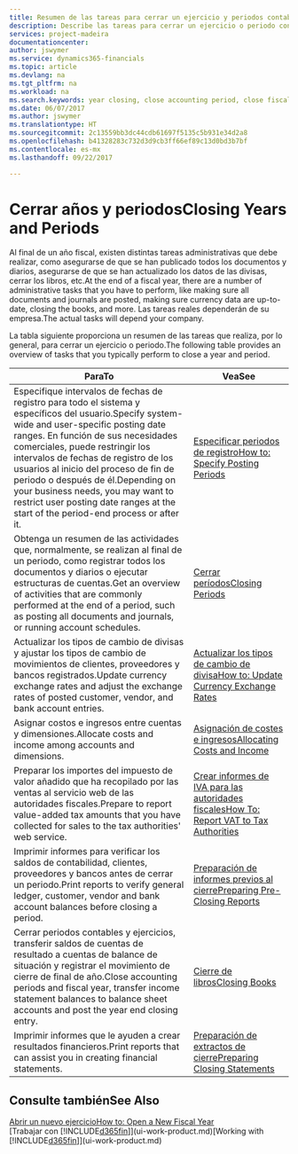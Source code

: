 ```yaml
---
title: Resumen de las tareas para cerrar un ejercicio y periodos contables | Documentos de Microsoft
description: Describe las tareas para cerrar un ejercicio o periodo contable, por ejemplo, asegurarse de que se ha registrado los documentos y los diarios, y comprobar los saldos bancarios.
services: project-madeira
documentationcenter: 
author: jswymer
ms.service: dynamics365-financials
ms.topic: article
ms.devlang: na
ms.tgt_pltfrm: na
ms.workload: na
ms.search.keywords: year closing, close accounting period, close fiscal year, bank account detailed trial balance
ms.date: 06/07/2017
ms.author: jswymer
ms.translationtype: HT
ms.sourcegitcommit: 2c13559bb3dc44cdb61697f5135c5b931e34d2a8
ms.openlocfilehash: b41328283c732d3d9cb3ff66ef89c13d0bd3b7bf
ms.contentlocale: es-mx
ms.lasthandoff: 09/22/2017

---
```

# <a name="closing-years-and-periods"></a><span data-ttu-id="c7d8e-103">Cerrar años y periodos</span><span class="sxs-lookup"><span data-stu-id="c7d8e-103">Closing Years and Periods</span></span>
<span data-ttu-id="c7d8e-104">Al final de un año fiscal, existen distintas tareas administrativas que debe realizar, como asegurarse de que se han publicado todos los documentos y diarios, asegurarse de que se han actualizado los datos de las divisas, cerrar los libros, etc.</span><span class="sxs-lookup"><span data-stu-id="c7d8e-104">At the end of a fiscal year, there are a number of administrative tasks that you have to perform, like making sure all documents and journals are posted, making sure currency data are up-to-date, closing the books, and more.</span></span> <span data-ttu-id="c7d8e-105">Las tareas reales dependerán de su empresa.</span><span class="sxs-lookup"><span data-stu-id="c7d8e-105">The actual tasks will depend your company.</span></span>

<span data-ttu-id="c7d8e-106">La tabla siguiente proporciona un resumen de las tareas que realiza, por lo general, para cerrar un ejercicio o periodo.</span><span class="sxs-lookup"><span data-stu-id="c7d8e-106">The following table provides an overview of tasks that you typically perform to close a year and period.</span></span> 

| <span data-ttu-id="c7d8e-107">Para</span><span class="sxs-lookup"><span data-stu-id="c7d8e-107">To</span></span> | <span data-ttu-id="c7d8e-108">Vea</span><span class="sxs-lookup"><span data-stu-id="c7d8e-108">See</span></span> |
| --- | --- |
| <span data-ttu-id="c7d8e-109">Especifique intervalos de fechas de registro para todo el sistema y específicos del usuario.</span><span class="sxs-lookup"><span data-stu-id="c7d8e-109">Specify system-wide and user-specific posting date ranges.</span></span> <span data-ttu-id="c7d8e-110">En función de sus necesidades comerciales, puede restringir los intervalos de fechas de registro de los usuarios al inicio del proceso de fin de periodo o después de él.</span><span class="sxs-lookup"><span data-stu-id="c7d8e-110">Depending on your business needs, you may want to restrict user posting date ranges at the start of the period-end process or after it.</span></span> |[<span data-ttu-id="c7d8e-111">Especificar periodos de registro</span><span class="sxs-lookup"><span data-stu-id="c7d8e-111">How to: Specify Posting Periods</span></span>](finance-how-specify-posting-periods.md) |
| <span data-ttu-id="c7d8e-112">Obtenga un resumen de las actividades que, normalmente, se realizan al final de un periodo, como registrar todos los documentos y diarios o ejecutar estructuras de cuentas.</span><span class="sxs-lookup"><span data-stu-id="c7d8e-112">Get an overview of activities that are commonly performed at the end of a period, such as posting all documents and journals, or running account schedules.</span></span> |[<span data-ttu-id="c7d8e-113">Cerrar períodos</span><span class="sxs-lookup"><span data-stu-id="c7d8e-113">Closing Periods</span></span>](year-how-complete-period-end-processes.md) |
| <span data-ttu-id="c7d8e-114">Actualizar los tipos de cambio de divisas y ajustar los tipos de cambio de movimientos de clientes, proveedores y bancos registrados.</span><span class="sxs-lookup"><span data-stu-id="c7d8e-114">Update currency exchange rates and adjust the exchange rates of posted customer, vendor, and bank account entries.</span></span> |[<span data-ttu-id="c7d8e-115">Actualizar los tipos de cambio de divisa</span><span class="sxs-lookup"><span data-stu-id="c7d8e-115">How to: Update Currency Exchange Rates</span></span>](finance-how-update-currencies.md) |
| <span data-ttu-id="c7d8e-116">Asignar costos e ingresos entre cuentas y dimensiones.</span><span class="sxs-lookup"><span data-stu-id="c7d8e-116">Allocate costs and income among accounts and dimensions.</span></span> |[<span data-ttu-id="c7d8e-117">Asignación de costes e ingresos</span><span class="sxs-lookup"><span data-stu-id="c7d8e-117">Allocating Costs and Income</span></span>](year-allocate-costs-income.md) |
| <span data-ttu-id="c7d8e-118">Preparar los importes del impuesto de valor añadido que ha recopilado por las ventas al servicio web de las autoridades fiscales.</span><span class="sxs-lookup"><span data-stu-id="c7d8e-118">Prepare to report value-added tax amounts that you have collected for sales to the tax authorities' web service.</span></span> |[<span data-ttu-id="c7d8e-119">Crear informes de IVA para las autoridades fiscales</span><span class="sxs-lookup"><span data-stu-id="c7d8e-119">How To: Report VAT to Tax Authorities</span></span>](finance-how-report-vat.md)|
| <span data-ttu-id="c7d8e-120">Imprimir informes para verificar los saldos de contabilidad, clientes, proveedores y bancos antes de cerrar un periodo.</span><span class="sxs-lookup"><span data-stu-id="c7d8e-120">Print reports to verify general ledger, customer, vendor and bank account balances before closing a period.</span></span> |[<span data-ttu-id="c7d8e-121">Preparación de informes previos al cierre</span><span class="sxs-lookup"><span data-stu-id="c7d8e-121">Preparing Pre-Closing Reports</span></span>](year-prepare-preclose-reports.md) |
| <span data-ttu-id="c7d8e-122">Cerrar periodos contables y ejercicios, transferir saldos de cuentas de resultado a cuentas de balance de situación y registrar el movimiento de cierre de final de año.</span><span class="sxs-lookup"><span data-stu-id="c7d8e-122">Close accounting periods and fiscal year, transfer income statement balances to balance sheet accounts and post the year end closing entry.</span></span> |[<span data-ttu-id="c7d8e-123">Cierre de libros</span><span class="sxs-lookup"><span data-stu-id="c7d8e-123">Closing Books</span></span>](year-close-books.md) |
| <span data-ttu-id="c7d8e-124">Imprimir informes que le ayuden a crear resultados financieros.</span><span class="sxs-lookup"><span data-stu-id="c7d8e-124">Print reports that can assist you in creating financial statements.</span></span> |[<span data-ttu-id="c7d8e-125">Preparación de extractos de cierre</span><span class="sxs-lookup"><span data-stu-id="c7d8e-125">Preparing Closing Statements</span></span>](year-prepare-close-statement.md) |

## <a name="see-also"></a><span data-ttu-id="c7d8e-126">Consulte también</span><span class="sxs-lookup"><span data-stu-id="c7d8e-126">See Also</span></span>
[<span data-ttu-id="c7d8e-127">Abrir un nuevo ejercicio</span><span class="sxs-lookup"><span data-stu-id="c7d8e-127">How to: Open a New Fiscal Year</span></span>](finance-how-open-new-fiscal-year.md)  
<span data-ttu-id="c7d8e-128">[Trabajar con [!INCLUDE[d365fin](includes/d365fin_md.md)]](ui-work-product.md)</span><span class="sxs-lookup"><span data-stu-id="c7d8e-128">[Working with [!INCLUDE[d365fin](includes/d365fin_md.md)]](ui-work-product.md)</span></span>

